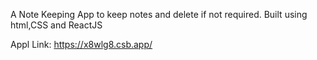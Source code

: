 A Note Keeping App to keep notes and delete if not required.
Built using html,CSS and ReactJS


Appl Link: https://x8wlg8.csb.app/





